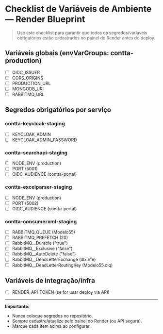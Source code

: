 # Checklist de Variáveis de Ambiente — Render Blueprint

> Use este checklist para garantir que todos os segredos/variáveis obrigatórios estão cadastrados no painel do Render antes do deploy.

## Variáveis globais (envVarGroups: contta-production)
- [ ] OIDC_ISSUER
- [ ] CORS_ORIGINS
- [ ] PRODUCTION_URL
- [ ] MONGODB_URI
- [ ] RABBITMQ_URL

## Segredos obrigatórios por serviço

### contta-keycloak-staging
- [ ] KEYCLOAK_ADMIN
- [ ] KEYCLOAK_ADMIN_PASSWORD

### contta-searchapi-staging
- [ ] NODE_ENV (production)
- [ ] PORT (5001)
- [ ] OIDC_AUDIENCE (contta-portal)

### contta-excelparser-staging
- [ ] NODE_ENV (production)
- [ ] PORT (5002)
- [ ] OIDC_AUDIENCE (contta-portal)

### contta-consumerxml-staging
- [ ] RABBITMQ_QUEUE (Modelo55)
- [ ] RABBITMQ_PREFETCH (20)
- [ ] RabbitMQ__Durable ("true")
- [ ] RabbitMQ__Exclusive ("false")
- [ ] RabbitMQ__AutoDelete ("false")
- [ ] RabbitMQ__DeadLetterExchange (dlx.nfe)
- [ ] RabbitMQ__DeadLetterRoutingKey (Modelo55.dlq)

## Variáveis de integração/infra
- [ ] RENDER_API_TOKEN (se for usar deploy via API)

---

**Importante:**
- Nunca coloque segredos no repositório.
- Sempre cadastre/atualize pelo painel do Render (ou API segura).
- Marque cada item acima ao configurar.
